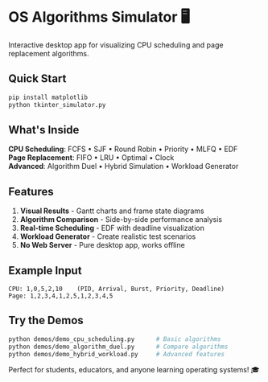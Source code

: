 # OS Algorithms Simulator 🖥️

Interactive desktop app for visualizing CPU scheduling and page replacement algorithms.

## Quick Start

```bash
pip install matplotlib
python tkinter_simulator.py
```

## What's Inside

**CPU Scheduling**: FCFS • SJF • Round Robin • Priority • MLFQ • EDF  
**Page Replacement**: FIFO • LRU • Optimal • Clock  
**Advanced**: Algorithm Duel • Hybrid Simulation • Workload Generator

## Features

1. **Visual Results** - Gantt charts and frame state diagrams  
2. **Algorithm Comparison** - Side-by-side performance analysis  
3. **Real-time Scheduling** - EDF with deadline visualization  
4. **Workload Generator** - Create realistic test scenarios  
5. **No Web Server** - Pure desktop app, works offline

## Example Input

```
CPU: 1,0,5,2,10    (PID, Arrival, Burst, Priority, Deadline)
Page: 1,2,3,4,1,2,5,1,2,3,4,5
```

## Try the Demos

```bash
python demos/demo_cpu_scheduling.py      # Basic algorithms
python demos/demo_algorithm_duel.py      # Compare algorithms  
python demos/demo_hybrid_workload.py     # Advanced features
```

Perfect for students, educators, and anyone learning operating systems! 🎓